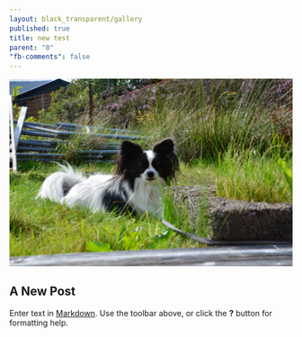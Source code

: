 ```yaml
---
layout: black_transparent/gallery
published: true
title: new test
parent: "0"
"fb-comments": false
---
```


![2.jpg](/gallery-images/2.jpg)
## A New Post

Enter text in [Markdown](http://daringfireball.net/projects/markdown/). Use the toolbar above, or click the **?** button for formatting help.
